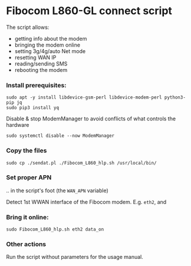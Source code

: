 
# Fibocom L860-GL connect script

The script allows:

- getting info about the modem
- bringing the modem online
- setting 3g/4g/auto Net mode
- resetting WAN IP
- reading/sending SMS
- rebooting the modem

### Install prerequisites:

```
sudo apt -y install libdevice-gsm-perl libdevice-modem-perl python3-pip jq
sudo pip3 install yq
```

Disable & stop ModemManager to avoid conflicts of what controls the hardware

```
sudo systemctl disable --now ModemManager
```



### Copy the files

```
sudo cp ./sendat.pl ./Fibocom_L860_hlp.sh /usr/local/bin/
```

### Set proper APN 

.. in the script's foot (the `WAN_APN` variable)

Detect 1st WWAN interface of the Fibocom modem. E.g. `eth2`, and 

### Bring it online:

```
sudo Fibocom_L860_hlp.sh eth2 data_on
```

### Other actions

Run the script without parameters  for the usage manual.

